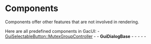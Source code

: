 # Components

Components offer other features that are not involved in rendering.

Here are all predefined components in GacUI: - [GuiSelectableButton::MutexGroupController](../../.././gacui/components/controls/basic/selectableButton.md) - [<ToolstripCommand/>](../../.././gacui/components/controls/toolstrip/toolstripbutton.md) - **GuiDialogBase** - [<MessageDialog/>](../../.././gacui/components/components/messagedialog.md) - [<ColorDialog/>](../../.././gacui/components/components/colordialog.md) - [<FontDialog/>](../../.././gacui/components/components/fontdialog.md) - [<OpenFileDialog/>](../../.././gacui/components/components/openfiledialog.md) - [<SaveFileDialog/>](../../.././gacui/components/components/savefiledialog.md)

